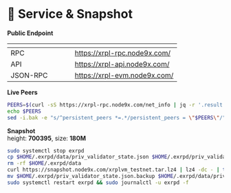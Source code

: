 # 💾 Service & Snapshot

**Public Endpoint**

<table data-header-hidden><thead><tr><th width="133.33331298828125"></th><th></th></tr></thead><tbody><tr><td>RPC</td><td><a href="https://xrpl-rpc.node9x.com/">https://xrpl-rpc.node9x.com/</a></td></tr><tr><td>API</td><td><a href="https://xrpl-api.node9x.com/">https://xrpl-api.node9x.com/</a></td></tr><tr><td>JSON-RPC</td><td><a href="https://xrpl-evm.node9x.com/">https://xrpl-evm.node9x.com/</a></td></tr></tbody></table>

**Live Peers**

```bash
PEERS=$(curl -sS https://xrpl-rpc.node9x.com/net_info | jq -r '.result.peers[] | "\(.node_info.id)@\(.remote_ip):\(.node_info.listen_addr)"' | awk -F ':' '{print $1":"$(NF)}' | paste -sd, -)
echo $PEERS
sed -i.bak -e "s/^persistent_peers *=.*/persistent_peers = \"$PEERS\"/" $HOME/.exrpd/config/config.toml
```

**Snapshot**\
height: **700395**, size: **180M**

```bash
sudo systemctl stop exrpd
cp $HOME/.exrpd/data/priv_validator_state.json $HOME/.exrpd/priv_validator_state.json.backup
rm -rf $HOME/.exrpd/data
curl https://snapshot.node9x.com/xrplvm_testnet.tar.lz4 | lz4 -dc - | tar -xf - -C $HOME/.exrpd
mv $HOME/.exrpd/priv_validator_state.json.backup $HOME/.exrpd/data/priv_validator_state.json
sudo systemctl restart exrpd && sudo journalctl -u exrpd -f
```
